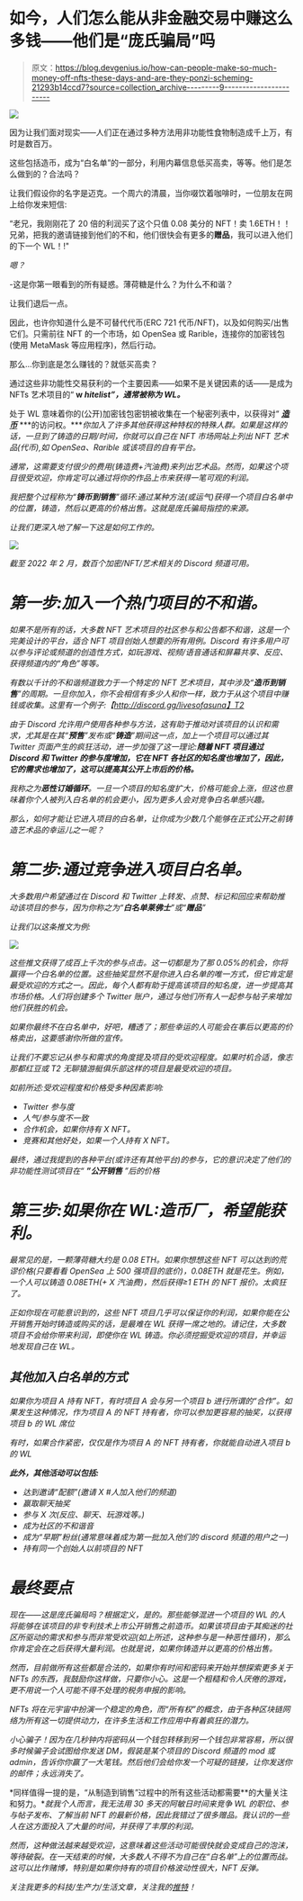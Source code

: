 # 如今，人们怎么能从非金融交易中赚这么多钱——他们是“庞氏骗局”吗

> 原文：<https://blog.devgenius.io/how-can-people-make-so-much-money-off-nfts-these-days-and-are-they-ponzi-scheming-21293b14ccd7?source=collection_archive---------9----------------------->

![](img/e84b706315fff8e811ccc2972e14366c.png)

因为让我们面对现实——人们正在通过多种方法用非功能性食物制造成千上万，有时是数百万。

这些包括造币，成为“白名单”的一部分，利用内幕信息低买高卖，等等。他们是怎么做到的？合法吗？

让我们假设你的名字是迈克。一个周六的清晨，当你啜饮着咖啡时，一位朋友在网上给你发来短信:

“老兄，我刚刚花了 20 倍的利润买了这个只值 0.08 美分的 NFT！卖 1.6ETH！！兄弟，把我的邀请链接到他们的不和，他们很快会有更多的**赠品**，我可以进入他们的下一个 WL！!"

*嗯？*

-这是你第一眼看到的所有疑惑。薄荷糖是什么？为什么不和谐？

让我们退后一点。

因此，也许你知道什么是不可替代代币(ERC 721 代币/NFT)，以及如何购买/出售它们。只需前往 NFT 的一个市场，如 OpenSea 或 Rarible，连接你的加密钱包(使用 MetaMask 等应用程序)，然后行动。

那么…你到底是怎么赚钱的？就低买高卖？

通过这些非功能性交易获利的一个主要因素——如果不是关键因素的话——是成为 NFTs 艺术项目的“ **w *hitelist”，通常被称为 WL。***

处于 WL 意味着你的(公开)加密钱包密钥被收集在一个秘密列表中，以获得对“ [***造币***](https://azbigmedia.com/business/how-nft-minting-works-an-initial-guide-to-nfts/) ***的访问权。****你加入了许多其他获得这种特权的特殊人群。如果是这样的话，一旦到了铸造的日期/时间，你就可以自己在 NFT 市场网站上列出 NFT 艺术品(代币),如 OpenSea、Rarible 或该项目的自有平台。*

*通常，这需要支付很少的费用(铸造费+汽油费)来列出艺术品。然而，如果这个项目很受欢迎，你肯定可以通过将你的作品上市来获得一笔可观的利润。*

*我把整个过程称为“**铸币到销售**”循环:通过某种方法(或运气)获得一个项目白名单中的位置，铸造，然后以更高的价格出售。这就是庞氏骗局指控的来源。*

*让我们更深入地了解一下这是如何工作的。*

*![](img/c8eacfebc02efa965899d89cf5cdadb5.png)*

*截至 2022 年 2 月，数百个加密/NFT/艺术相关的 Discord 频道可用。*

# ***第一步:加入一个热门项目的不和谐。***

*如果不是所有的话，大多数 NFT 艺术项目的社区参与和公告都不和谐，这是一个完美设计的平台，适合 NFT 项目创始人想要的所有用例。Discord 有许多用户可以参与评论或频道的创造性方式，如玩游戏、视频/语音通话和屏幕共享、反应、获得频道内的“角色”等等。*

*有数以千计的不和谐频道致力于一个特定的 NFT 艺术项目，其中涉及“**造币到销售**”的周期。一旦你加入，你不会相信有多少人和你一样，致力于从这个项目中赚钱或收集。这里有一个例子:【http://discord.gg/livesofasuna】T2*

*由于 Discord 允许用户使用各种参与方法，这有助于推动对该项目的认识和需求，尤其是在其“**预售**”发布或“**铸造**”期间这一点，加上一个项目可以通过其 Twitter 页面产生的疯狂活动，进一步加强了这一理论:**随着 NFT 项目通过 Discord 和 Twitter 的参与度增加，它在 NFT 各社区的知名度也增加了，因此，它的需求也增加了，这可以提高其公开上市后的价格。***

*我称之为**恶性订婚循环**。一旦一个项目的知名度扩大，价格可能会上涨，但这也意味着你个人被列入白名单的机会更小，因为更多人会对竞争白名单感兴趣。*

*那么，如何才能让它进入项目的白名单，让你成为少数几个能够在正式公开之前铸造艺术品的幸运儿之一呢？*

# *第二步:通过竞争进入项目白名单。*

*大多数用户希望通过在 Discord 和 Twitter 上转发、点赞、标记和回应来帮助推动该项目的参与，因为你称之为“**白名单莱佛士**”或“**赠品**”*

*让我们以这条推文为例:*

*![](img/fc9f684dffbe52b2f0f7f8a44aadb584.png)*

*这些推文获得了成百上千次的参与点击。这一切都是为了那 0.05%的机会，你将赢得一个白名单的位置。这些抽奖显然不是你进入白名单的唯一方式，但它肯定是最受欢迎的方式之一。因此，每个人都有助于提高该项目的知名度，进一步提高其市场价格。人们将创建多个 Twitter 账户，通过与他们所有人一起参与帖子来增加他们获胜的机会。*

*如果你最终不在白名单中，好吧，糟透了；那些幸运的人可能会在事后以更高的价格卖出，这要感谢你所做的宣传。*

*让我们不要忘记从参与和需求的角度提及项目的受欢迎程度。如果时机合适，像志那都红豆或 T2 无聊猿游艇俱乐部这样的项目是最受欢迎的项目。*

*如前所述:受欢迎程度和价格受多种因素影响:*

*   *Twitter 参与度*
*   *人气/参与度不一致*
*   *合作机会，如果你持有 X NFT。*
*   *竞赛和其他好处，如果一个人持有 X NFT。*

*最终，通过我提到的各种平台(或许还有其他平台)的参与，它的意识决定了他们的非功能性测试项目在“ ***”公开销售*** ”后的价格*

# *第三步:如果你在 WL:造币厂，希望能获利。*

*最常见的是，一颗薄荷糖大约是 0.08 ETH。如果你想想这些 NFT 可以达到的荒谬价格(只要看看 OpenSea 上 500 强项目的底价)，0.08ETH 就是花生。例如，一个人可以铸造 0.08ETH(+ X 汽油费)，然后获得≥1 ETH 的 NFT 报价。太疯狂了。*

*正如你现在可能意识到的，这些 NFT 项目几乎可以保证你的利润，如果你能在公开销售开始时铸造或购买的话，是最难在 WL 获得一席之地的。请记住，大多数项目不会给你带来利润，即使你在 WL 铸造。你必须挖掘受欢迎的项目，并幸运地发现自己在 WL。*

## ***其他加入白名单的方式***

*如果你为项目 A 持有 NFT，有时项目 A 会与另一个项目 b 进行所谓的“合作”。如果发生这种情况，作为项目 A 的 NFT 持有者，你可以参加更容易的抽奖，以获得项目 b 的 WL 席位*

*有时，如果合作紧密，仅仅是作为项目 A 的 NFT 持有者，你就能自动进入项目 b 的 WL*

***此外，其他活动可以包括:***

*   *达到邀请“配额”(邀请 X #人加入他们的频道)*
*   *赢取聊天抽奖*
*   *参与 X 次(反应、聊天、玩游戏等。)*
*   *成为社区的不和谐音*
*   *成为“早期”粉丝(通常意味着成为第一批加入他们的 discord 频道的用户之一)*
*   *持有同一个创始人以前项目的 NFT*

# ***最终要点***

*现在——这是庞氏骗局吗？根据定义，是的。那些能够混进一个项目的 WL 的人将能够在该项目的非专利技术上市公开销售之前造币。如果该项目由于其痴迷的社区所驱动的需求和参与而非常受欢迎(如上所述，这种参与是一种恶性循环)，那么你肯定会在之后获得大量利润。也就是说，如果你铸造并以更高的价格出售。*

*然而，目前做所有这些都是合法的，如果你有时间和密码来开始并想探索更多关于 NFTs 的东西，我鼓励你这样做，只要你小心。这是一个粗糙和令人厌倦的游戏，更不用说一个人可能不得不处理的税务申报的影响。*

*NFTs 将在元宇宙中扮演一个稳定的角色，而“所有权”的概念，由于各种区块链网络为所有这一切提供动力，在许多生活和工作应用中有着疯狂的潜力。*

*小心骗子！因为在几秒钟内将密码从一个钱包转移到另一个钱包非常容易，所以很多时候骗子会试图给你发送 DM，假装是某个项目的 Discord 频道的 mod 或 admin，告诉你你赢了一大笔钱。然后他们会给你发一个可疑的链接，让你发送你的邮件；永远消失了。*

*同样值得一提的是，“从制造到销售”过程中的所有这些活动都需要**的大量关注和努力。**就我个人而言，我无法用 30 多天的阿敏日时间来竞争 WL 的职位、参与帖子发布、了解当前 NFT 的最新价格，因此我错过了很多赠品。我认识的一些人在这方面投入了大量的时间，并获得了丰厚的利润。*

*然而，这种做法越来越受欢迎，这意味着这些活动可能很快就会变成自己的泡沫，等待破裂。在一天结束的时候，大多数人不得不为自己在“白名单”上的位置而战。这可以比作赌博，特别是如果你持有的项目价格波动性很大，NFT 反弹。*

*关注我更多的科技/生产力/生活文章，关注我的[推特](https://twitter.com/seykafu)！*